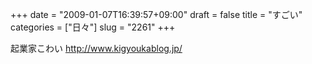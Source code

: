 +++
date = "2009-01-07T16:39:57+09:00"
draft = false
title = "すごい"
categories = ["日々"]
slug = "2261"
+++

起業家こわい
<a href="http://www.kigyoukablog.jp/" target="_blank">http://www.kigyoukablog.jp/</a>

